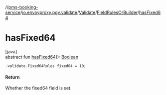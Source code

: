 //[pms-booking-service](../../../../index.md)/[io.envoyproxy.pgv.validate](../../index.md)/[Validate](../index.md)/[FieldRulesOrBuilder](index.md)/[hasFixed64](has-fixed64.md)

# hasFixed64

[java]\
abstract fun [hasFixed64](has-fixed64.md)(): [Boolean](https://kotlinlang.org/api/core/kotlin-stdlib/kotlin/-boolean/index.html)

`.validate.Fixed64Rules fixed64 = 10;`

#### Return

Whether the fixed64 field is set.